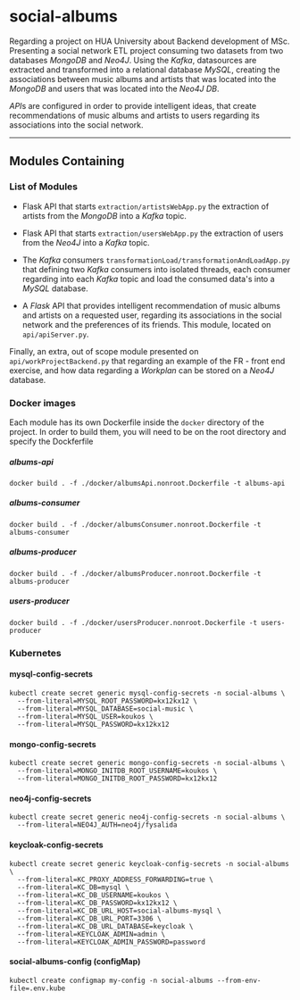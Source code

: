 # social-albums
Regarding a project on HUA University about Backend development of MSc. Presenting a social
network ETL project consuming two datasets from two databases *MongoDB* and *Neo4J*. Using
the *Kafka*, datasources are extracted and transformed into a relational database *MySQL*,
creating the associations between music albums and artists that was located into the *MongoDB*
and users that was located into the *Neo4J DB*.

*API*s are configured in order to provide intelligent ideas, that create recommendations
of music albums and artists to users regarding its associations into the social network.

---

## Modules Containing
### List of Modules

* Flask API that starts `extraction/artistsWebApp.py` the extraction of artists from the
*MongoDB* into a *Kafka* topic.

* Flask API that starts `extraction/usersWebApp.py` the extraction of users from the *Neo4J*
into a *Kafka* topic.

* The *Kafka* consumers `transformationLoad/transformationAndLoadApp.py` that defining
two *Kafka* consumers into isolated threads, each consumer regarding into each *Kafka*
topic and load the consumed data's into a *MySQL* database.

* A *Flask* API that provides intelligent recommendation of music albums and artists on
a requested user, regarding its associations in the social network and the preferences 
of its friends. This module, located on `api/apiServer.py`.


Finally, an extra, out of scope module presented on `api/workProjectBackend.py`
that regarding an example of the FR - front end exercise, and how
data regarding a *Workplan* can be stored on a *Neo4J* database.

### Docker images
Each module has its own Dockerfile inside the `docker` directory of the project.
In order to build them, you will need to be on the root directory and specify the Dockferfile

##### albums-api
```
docker build . -f ./docker/albumsApi.nonroot.Dockerfile -t albums-api
```

##### albums-consumer
```
docker build . -f ./docker/albumsConsumer.nonroot.Dockerfile -t albums-consumer
```

##### albums-producer
```
docker build . -f ./docker/albumsProducer.nonroot.Dockerfile -t albums-producer
```

##### users-producer
```
docker build . -f ./docker/usersProducer.nonroot.Dockerfile -t users-producer
```

### Kubernetes

#### mysql-config-secrets

```
kubectl create secret generic mysql-config-secrets -n social-albums \
  --from-literal=MYSQL_ROOT_PASSWORD=kx12kx12 \
  --from-literal=MYSQL_DATABASE=social-music \
  --from-literal=MYSQL_USER=koukos \
  --from-literal=MYSQL_PASSWORD=kx12kx12
```

#### mongo-config-secrets

```
kubectl create secret generic mongo-config-secrets -n social-albums \
  --from-literal=MONGO_INITDB_ROOT_USERNAME=koukos \
  --from-literal=MONGO_INITDB_ROOT_PASSWORD=kx12kx12
```

#### neo4j-config-secrets

```
kubectl create secret generic neo4j-config-secrets -n social-albums \
  --from-literal=NEO4J_AUTH=neo4j/fysalida
```

#### keycloak-config-secrets

```
kubectl create secret generic keycloak-config-secrets -n social-albums \
  --from-literal=KC_PROXY_ADDRESS_FORWARDING=true \
  --from-literal=KC_DB=mysql \
  --from-literal=KC_DB_USERNAME=koukos \
  --from-literal=KC_DB_PASSWORD=kx12kx12 \
  --from-literal=KC_DB_URL_HOST=social-albums-mysql \
  --from-literal=KC_DB_URL_PORT=3306 \
  --from-literal=KC_DB_URL_DATABASE=keycloak \
  --from-literal=KEYCLOAK_ADMIN=admin \
  --from-literal=KEYCLOAK_ADMIN_PASSWORD=password
```

#### social-albums-config (configMap)

```
kubectl create configmap my-config -n social-albums --from-env-file=.env.kube
```